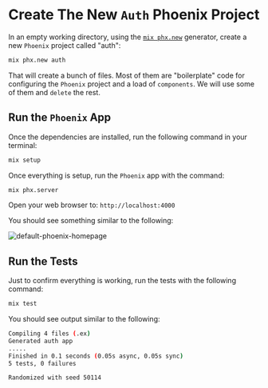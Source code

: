# Create The New `Auth` Phoenix Project

In an empty working directory,
using the 
[`mix phx.new`](https://hexdocs.pm/phoenix/Mix.Tasks.Phx.New.html)
generator,
create a new `Phoenix` project
called "auth":

```sh
mix phx.new auth
```

That will create a bunch of files.
Most of them are "boilerplate" code 
for configuring the `Phoenix` project
and a load of `components`.
We will use some of them and `delete`
the rest. 


## Run the `Phoenix` App

Once the dependencies are installed,
run the following command in your terminal: 

```sh
mix setup
```

Once everything is setup,
run the `Phoenix` app 
with the command:

```sh
mix phx.server
```

Open your web browser to: 
`http://localhost:4000`

You should see something similar to the following: 

![default-phoenix-homepage](https://user-images.githubusercontent.com/194400/221915847-cfd297f0-52ab-46f2-8e0a-bd58abad971a.png)

## Run the Tests

Just to confirm everything is working,
run the tests with the following command:

```sh
mix test
```

You should see output similar to the following:

```sh
Compiling 4 files (.ex)
Generated auth app
.....
Finished in 0.1 seconds (0.05s async, 0.05s sync)
5 tests, 0 failures

Randomized with seed 50114
```


